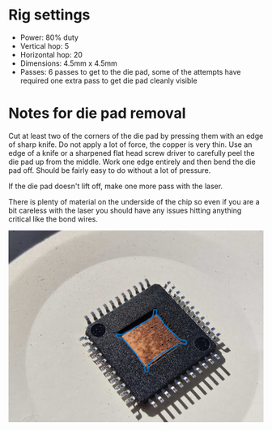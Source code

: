 # Rig settings

- Power: 80% duty
- Vertical hop: 5
- Horizontal hop: 20
- Dimensions: 4.5mm x 4.5mm 
- Passes: 6 passes to get to the die pad, some of the attempts have required one extra pass to get die pad cleanly visible

# Notes for die pad removal

Cut at least two of the corners of the die pad by pressing them with an edge of sharp knife. Do not apply a lot of force, the copper is very thin. Use an edge of a knife or a sharpened flat head screw driver to carefully peel the die pad up from the middle. Work one edge entirely and then bend the die pad off. Should be fairly easy to do without a lot of pressure.

If the die pad doesn't lift off, make one more pass with the laser.

There is plenty of material on the underside of the chip so even if you are a bit careless with the laser you should have any issues hitting anything critical like the bond wires.

![ATmega16A](die-pad-outline.jpg)

